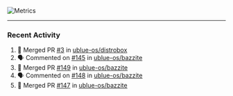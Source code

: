 ![Metrics](https://metrics.lecoq.io/KyleGospo?template=classic&base=header%2C%20activity%2C%20community%2C%20repositories%2C%20metadata&base.indepth=false&base.hireable=false&base.skip=false&config.timezone=America%2FLos_Angeles)

---
### Recent Activity
<!--START_SECTION:activity-->
1. 🎉 Merged PR [#3](https://github.com/ublue-os/distrobox/pull/3) in [ublue-os/distrobox](https://github.com/ublue-os/distrobox)
2. 🗣 Commented on [#145](https://github.com/ublue-os/bazzite/issues/145#issuecomment-1679897916) in [ublue-os/bazzite](https://github.com/ublue-os/bazzite)
3. 🎉 Merged PR [#149](https://github.com/ublue-os/bazzite/pull/149) in [ublue-os/bazzite](https://github.com/ublue-os/bazzite)
4. 🗣 Commented on [#148](https://github.com/ublue-os/bazzite/pull/148#issuecomment-1679112799) in [ublue-os/bazzite](https://github.com/ublue-os/bazzite)
5. 🎉 Merged PR [#147](https://github.com/ublue-os/bazzite/pull/147) in [ublue-os/bazzite](https://github.com/ublue-os/bazzite)
<!--END_SECTION:activity-->
